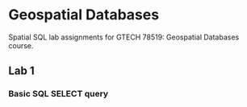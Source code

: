 # Geospatial Databases
 Spatial SQL lab assignments for GTECH 78519: Geospatial Databases course.

## Lab 1
### Basic SQL SELECT query